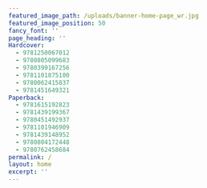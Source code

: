 ```yaml
---
featured_image_path: /uploads/banner-home-page_wr.jpg
featured_image_position: 50
fancy_font: ''
page_heading: ''
Hardcover:
  - 9781250067012
  - 9780805099683
  - 9780399167256
  - 9781101875100
  - 9780062415837
  - 9781451649321
Paperback:
  - 9781615192823
  - 9781439199367
  - 9780451492937
  - 9781101946909
  - 9781439148952
  - 9780804172448
  - 9780762458684
permalink: /
layout: home
excerpt: ''
---
```


